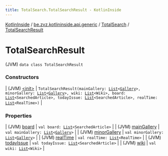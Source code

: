 ```yaml
---
title: TotalSearch.TotalSearchResult - KotlinInside
---
```


[KotlinInside](../../../index.html) / [be.zvz.kotlininside.api.generic](../../index.html) / [TotalSearch](../index.html) / [TotalSearchResult](./index.html)

# TotalSearchResult

(JVM) `data class TotalSearchResult`

### Constructors

| (JVM) [&lt;init&gt;](-init-.html) | `TotalSearchResult(mainGallery: `[`List`](https://kotlinlang.org/api/latest/jvm/stdlib/kotlin.collections/-list/index.html)`<`[`Gallery`](../../../be.zvz.kotlininside.api.type/-gallery/index.html)`>, minorGallery: `[`List`](https://kotlinlang.org/api/latest/jvm/stdlib/kotlin.collections/-list/index.html)`<`[`Gallery`](../../../be.zvz.kotlininside.api.type/-gallery/index.html)`>, wiki: `[`List`](https://kotlinlang.org/api/latest/jvm/stdlib/kotlin.collections/-list/index.html)`<Wiki>, board: `[`List`](https://kotlinlang.org/api/latest/jvm/stdlib/kotlin.collections/-list/index.html)`<SearchedArticle>, todayIssue: `[`List`](https://kotlinlang.org/api/latest/jvm/stdlib/kotlin.collections/-list/index.html)`<SearchedArticle>, realTime: `[`List`](https://kotlinlang.org/api/latest/jvm/stdlib/kotlin.collections/-list/index.html)`<RealTime>)` |

### Properties

| (JVM) [board](board.html) | `val board: `[`List`](https://kotlinlang.org/api/latest/jvm/stdlib/kotlin.collections/-list/index.html)`<SearchedArticle>` |
| (JVM) [mainGallery](main-gallery.html) | `val mainGallery: `[`List`](https://kotlinlang.org/api/latest/jvm/stdlib/kotlin.collections/-list/index.html)`<`[`Gallery`](../../../be.zvz.kotlininside.api.type/-gallery/index.html)`>` |
| (JVM) [minorGallery](minor-gallery.html) | `val minorGallery: `[`List`](https://kotlinlang.org/api/latest/jvm/stdlib/kotlin.collections/-list/index.html)`<`[`Gallery`](../../../be.zvz.kotlininside.api.type/-gallery/index.html)`>` |
| (JVM) [realTime](real-time.html) | `val realTime: `[`List`](https://kotlinlang.org/api/latest/jvm/stdlib/kotlin.collections/-list/index.html)`<RealTime>` |
| (JVM) [todayIssue](today-issue.html) | `val todayIssue: `[`List`](https://kotlinlang.org/api/latest/jvm/stdlib/kotlin.collections/-list/index.html)`<SearchedArticle>` |
| (JVM) [wiki](wiki.html) | `val wiki: `[`List`](https://kotlinlang.org/api/latest/jvm/stdlib/kotlin.collections/-list/index.html)`<Wiki>` |

